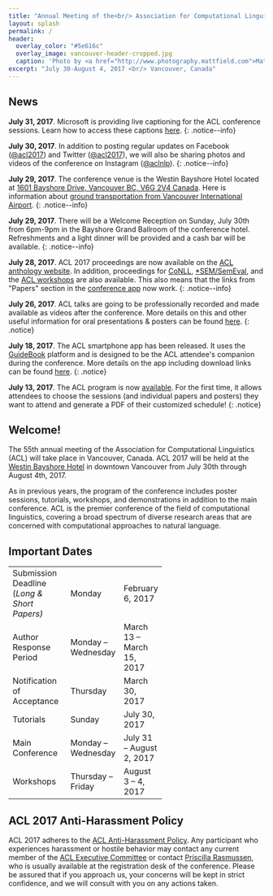 ```yaml
---
title: "Annual Meeting of the<br/> Association for Computational Linguistics<br/>"
layout: splash
permalink: /
header:
  overlay_color: "#5e616c"
  overlay_image: vancouver-header-cropped.jpg
  caption: 'Photo by <a href="http://www.photography.mattfield.com">Matthew Field</a> / <a href="https://creativecommons.org/licenses/by-sa/3.0/">CC BY-SA 3.0</a>'
excerpt: "July 30-August 4, 2017 <br/> Vancouver, Canada"
---
```


<h2>News</h2>

**July 31, 2017**. Microsoft is providing live captioning for the ACL conference sessions. Learn how to access these captions [here](/participants#live-captioning).
{: .notice--info} 

**July 30, 2017**. In addition to posting regular updates on Facebook ([@acl2017](http://facebook.com/acl2017)) and Twitter ([@acl2017](http://twitter.com/acl2017)), we will also be sharing photos and videos of the conference on Instagram ([@aclnlp](http://instagram.com/aclnlp)).
{: .notice--info} 

**July 29, 2017**. The conference venue is the Westin Bayshore Hotel located at [1601 Bayshore Drive, Vancouver BC, V6G 2V4 Canada](https://www.google.com/maps/place/1601+Bayshore+Dr,+Vancouver,+BC+V6G+2V4,+Canada/@49.2921158,-123.1291628,15z/data=!4m2!3m1!1s0x548671861f6bda17:0x2a200d7dcc8f34d6). Here is information about [ground transportation from Vancouver International Airport](/participants#transportation). 
{: .notice--info} 

**July 29, 2017**. There will be a Welcome Reception on Sunday, July 30th from 6pm-9pm in the Bayshore Grand Ballroom of the conference hotel. Refreshments and a light dinner will be provided and a cash bar will be available.
{: .notice--info} 

**July 28, 2017**. ACL 2017 proceedings are now available on the [ACL anthology website](http://www.aclweb.org/anthology/P/P17/). In addition, proceedings for [CoNLL](http://www.aclweb.org/anthology/K/K17/), [*SEM/SemEval](http://www.aclweb.org/anthology/S/S17/), and the [ACL workshops](http://www.aclweb.org/anthology/W/W17) are also available. This also means that the links from "Papers" section in the [conference app](/participants/#conference-app) now work.
{: .notice--info} 

**July 26, 2017**. ACL talks are going to be professionally recorded and made available as videos after the conference. More details on this and other useful information for oral presentations &amp; posters can be found [here](/participants#presenter-information).
{: .notice} 

**July 18, 2017**. The ACL smartphone app has been released. It uses the [GuideBook](http://www.guidebook.com) platform and is designed to be the ACL attendee's companion during the conference. More details on the app including download links can be found [here](/participants#conference-app).
{: .notice} 

**July 13, 2017**. The ACL program is now [available](/program). For the first time, it allows attendees to choose the sessions (and individual papers and posters) they want to attend and generate a PDF of their customized schedule!
{: .notice} 
 
<h2>Welcome!</h2>

The 55th annual meeting of the Association for Computational Linguistics (ACL) will take place in Vancouver, Canada. ACL 2017 will be held at the [Westin Bayshore Hotel](http://www.starwoodhotels.com/westin/property/overview/index.html?propertyID=1080) in downtown Vancouver from July 30th through August 4th, 2017.

As in previous years, the program of the conference includes poster sessions, tutorials, workshops, and demonstrations in addition to the main conference. ACL is the premier conference of the field of computational linguistics, covering a broad spectrum of diverse research areas that are concerned with computational approaches to natural language.

<h2>Important Dates</h2>

<table style="width: 60%">
    <tbody>
        <tr>
            <td style="width: 40%;">Submission Deadline (<i>Long &amp; Short Papers)</i></td>
            <td style="width: 30%;">Monday</td>
            <td>February 6, 2017</td>
        </tr>
        <tr>
            <td>Author Response Period</td>
            <td>Monday &ndash; Wednesday</td>
            <td>March 13 &ndash; March 15, 2017</td>
        </tr>
        <tr>
            <td>Notification of Acceptance</td>
            <td>Thursday</td>
            <td>March 30, 2017</td>
        </tr>
        <tr>
            <td>Tutorials</td>
            <td>Sunday</td>
            <td>July 30, 2017</td>
        </tr>    
        <tr>
            <td>Main Conference</td>
            <td>Monday &ndash; Wednesday</td>
            <td>July 31 &ndash; August 2, 2017</td>
        </tr>
        <tr>
            <td>Workshops</td>
            <td>Thursday &ndash; Friday</td>
            <td>August 3 &ndash; 4, 2017</td>
        </tr>
    </tbody>
</table>

<h2>ACL 2017 Anti-Harassment Policy</h2>
ACL 2017 adheres to the <a href="https://www.aclweb.org/adminwiki/index.php?title=Anti-Harassment_Policy">ACL Anti-Harassment Policy</a>. Any participant who experiences harassment or hostile behavior may contact any current member of the <a href="https://www.aclweb.org/portal/about">ACL Executive Committee</a> or contact <a href="mailto:acl@aclweb.org">Priscilla Rasmussen</a>, who is usually available at the registration desk of the conference. Please be assured that if you approach us, your concerns will be kept in strict confidence, and we will consult with you on any actions taken.


